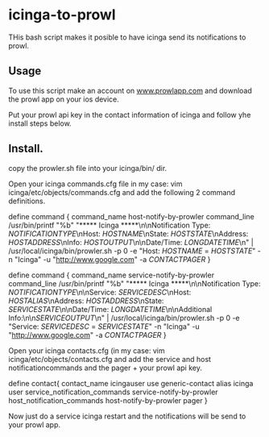 icinga-to-prowl
===============
THis bash script makes it posible to have icinga send its notifications to prowl.

## Usage

To use this script make an account on www.prowlapp.com and download the prowl app on your ios device.

Put your prowl api key in the contact information of icinga and follow yhe install steps below.

## Install.

copy the prowler.sh file into your icinga/bin/ dir.

Open your icinga commands.cfg file in my case: vim icinga/etc/objects/commands.cfg
and add the following 2 command definitions.

define command {
    command_name    host-notify-by-prowler
    command_line    /usr/bin/printf "%b" "***** Icinga *****\n\nNotification Type: $NOTIFICATIONTYPE$\nHost: $HOSTNAME$\nState: $HOSTSTATE$\nAddress: $HOSTADDRESS$\nInfo: $HOSTOUTPUT$\n\nDate/Time: $LONGDATETIME$\n" | /usr/local/icinga/bin/prowler.sh -p 0 -e "Host: $HOSTNAME$ = $HOSTSTATE$" -n "Icinga" -u "http://www.google.com" -a $CONTACTPAGER$ 
}

define command {
    command_name    service-notify-by-prowler
    command_line    /usr/bin/printf "%b" "***** Icinga *****\n\nNotification Type: $NOTIFICATIONTYPE$\n\nService: $SERVICEDESC$\nHost: $HOSTALIAS$\nAddress: $HOSTADDRESS$\nState: $SERVICESTATE$\n\nDate/Time: $LONGDATETIME$\n\nAdditional Info:\n\n$SERVICEOUTPUT$\n" | /usr/local/icinga/bin/prowler.sh -p 0 -e "Service: $SERVICEDESC$ = $SERVICESTATE$" -n "Icinga" -u "http://www.google.com" -a $CONTACTPAGER$
}

Open your icinga contacts.cfg (in my case: vim icinga/etc/objects/contacts.cfg 
and add the service and host notificationcommands and the pager + your prowl api key.

define contact{
        contact_name                    icingauser
        use                             generic-contact
        alias                           icinga user
        service_notification_commands   service-notify-by-prowler
        host_notification_commands      host-notify-by-prowler
        pager                           <Your Prowl api key>
}

Now just do a service icinga restart and the notifications will be send to your prowl app.

